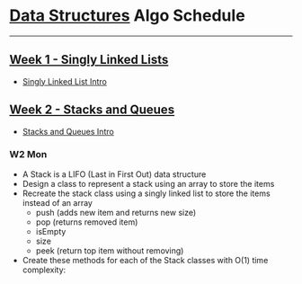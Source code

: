 # [Data Structures](../data_structures) Algo Schedule

---

## [Week 1 - Singly Linked Lists](../data_structures/SinglyLinkedList.js)

- [Singly Linked List Intro](../data_structures/SinglyLinkedList.md)

## [Week 2 - Stacks and Queues](../data_structures)

- [Stacks and Queues Intro](../data_structures/StacksAndQueues.md)

### W2 Mon

- A Stack is a LIFO (Last in First Out) data structure
- Design a class to represent a stack using an array to store the items
- Recreate the stack class using a singly linked list to store the items instead of an array
  - push (adds new item and returns new size)
  - pop (returns removed item)
  - isEmpty
  - size
  - peek (return top item without removing)
- Create these methods for each of the Stack classes with O(1) time complexity:
